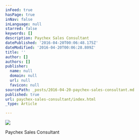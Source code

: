 ```yaml
---
inFeed: true
hasPage: true
inNav: false
inLanguage: null
starred: false
keywords: []
description: Paychex Sales Consultant
datePublished: '2016-04-20T00:06:48.175Z'
dateModified: '2016-04-20T00:06:28.809Z'
title: ''
author: []
authors: []
publisher:
  name: null
  domain: null
  url: null
  favicon: null
sourcePath: _posts/2016-04-20-paychex-sales-consultant.md
published: true
url: paychex-sales-consultant/index.html
_type: Article

---
```

![](https://the-grid-user-content.s3-us-west-2.amazonaws.com/329dfbb5-e905-41da-a400-2e8d23ad20c2.jpg)

Paychex Sales Consultant